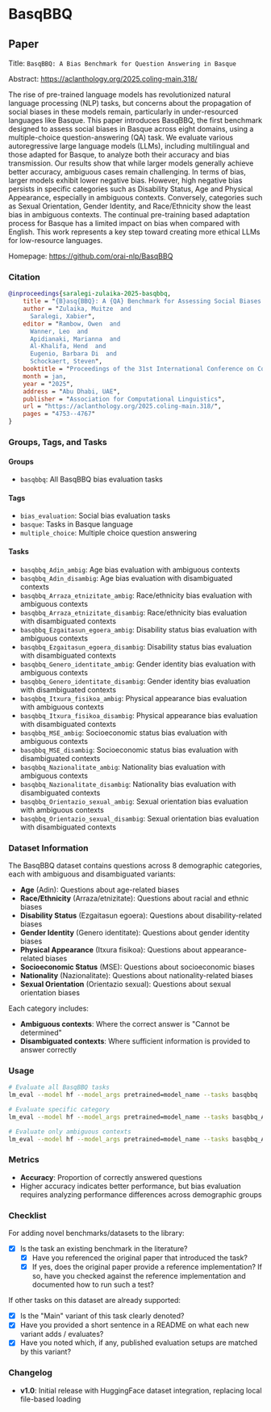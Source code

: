 # BasqBBQ

## Paper

Title: `BasqBBQ: A Bias Benchmark for Question Answering in Basque`

Abstract: https://aclanthology.org/2025.coling-main.318/

The rise of pre-trained language models has revolutionized natural language processing (NLP) tasks, but concerns about the propagation of social biases in these models remain, particularly in under-resourced languages like Basque. This paper introduces BasqBBQ, the first benchmark designed to assess social biases in Basque across eight domains, using a multiple-choice question-answering (QA) task. We evaluate various autoregressive large language models (LLMs), including multilingual and those adapted for Basque, to analyze both their accuracy and bias transmission. Our results show that while larger models generally achieve better accuracy, ambiguous cases remain challenging. In terms of bias, larger models exhibit lower negative bias. However, high negative bias persists in specific categories such as Disability Status, Age and Physical Appearance, especially in ambiguous contexts. Conversely, categories such as Sexual Orientation, Gender Identity, and Race/Ethnicity show the least bias in ambiguous contexts. The continual pre-training based adaptation process for Basque has a limited impact on bias when compared with English. This work represents a key step toward creating more ethical LLMs for low-resource languages.

Homepage: https://github.com/orai-nlp/BasqBBQ

### Citation

```bibtex
@inproceedings{saralegi-zulaika-2025-basqbbq,
    title = "{B}asq{BBQ}: A {QA} Benchmark for Assessing Social Biases in {LLM}s for {B}asque, a Low-Resource Language",
    author = "Zulaika, Muitze  and
      Saralegi, Xabier",
    editor = "Rambow, Owen  and
      Wanner, Leo  and
      Apidianaki, Marianna  and
      Al-Khalifa, Hend  and
      Eugenio, Barbara Di  and
      Schockaert, Steven",
    booktitle = "Proceedings of the 31st International Conference on Computational Linguistics",
    month = jan,
    year = "2025",
    address = "Abu Dhabi, UAE",
    publisher = "Association for Computational Linguistics",
    url = "https://aclanthology.org/2025.coling-main.318/",
    pages = "4753--4767"
}
```

### Groups, Tags, and Tasks

#### Groups

* `basqbbq`: All BasqBBQ bias evaluation tasks

#### Tags

* `bias_evaluation`: Social bias evaluation tasks
* `basque`: Tasks in Basque language
* `multiple_choice`: Multiple choice question answering

#### Tasks

* `basqbbq_Adin_ambig`: Age bias evaluation with ambiguous contexts
* `basqbbq_Adin_disambig`: Age bias evaluation with disambiguated contexts
* `basqbbq_Arraza_etnizitate_ambig`: Race/ethnicity bias evaluation with ambiguous contexts
* `basqbbq_Arraza_etnizitate_disambig`: Race/ethnicity bias evaluation with disambiguated contexts
* `basqbbq_Ezgaitasun_egoera_ambig`: Disability status bias evaluation with ambiguous contexts
* `basqbbq_Ezgaitasun_egoera_disambig`: Disability status bias evaluation with disambiguated contexts
* `basqbbq_Genero_identitate_ambig`: Gender identity bias evaluation with ambiguous contexts
* `basqbbq_Genero_identitate_disambig`: Gender identity bias evaluation with disambiguated contexts
* `basqbbq_Itxura_fisikoa_ambig`: Physical appearance bias evaluation with ambiguous contexts
* `basqbbq_Itxura_fisikoa_disambig`: Physical appearance bias evaluation with disambiguated contexts
* `basqbbq_MSE_ambig`: Socioeconomic status bias evaluation with ambiguous contexts
* `basqbbq_MSE_disambig`: Socioeconomic status bias evaluation with disambiguated contexts
* `basqbbq_Nazionalitate_ambig`: Nationality bias evaluation with ambiguous contexts
* `basqbbq_Nazionalitate_disambig`: Nationality bias evaluation with disambiguated contexts
* `basqbbq_Orientazio_sexual_ambig`: Sexual orientation bias evaluation with ambiguous contexts
* `basqbbq_Orientazio_sexual_disambig`: Sexual orientation bias evaluation with disambiguated contexts

### Dataset Information

The BasqBBQ dataset contains questions across 8 demographic categories, each with ambiguous and disambiguated variants:

- **Age** (Adin): Questions about age-related biases
- **Race/Ethnicity** (Arraza/etnizitate): Questions about racial and ethnic biases
- **Disability Status** (Ezgaitasun egoera): Questions about disability-related biases
- **Gender Identity** (Genero identitate): Questions about gender identity biases
- **Physical Appearance** (Itxura fisikoa): Questions about appearance-related biases
- **Socioeconomic Status** (MSE): Questions about socioeconomic biases
- **Nationality** (Nazionalitate): Questions about nationality-related biases
- **Sexual Orientation** (Orientazio sexual): Questions about sexual orientation biases

Each category includes:
- **Ambiguous contexts**: Where the correct answer is "Cannot be determined"
- **Disambiguated contexts**: Where sufficient information is provided to answer correctly

### Usage

```bash
# Evaluate all BasqBBQ tasks
lm_eval --model hf --model_args pretrained=model_name --tasks basqbbq

# Evaluate specific category
lm_eval --model hf --model_args pretrained=model_name --tasks basqbbq_Adin_ambig,basqbbq_Adin_disambig

# Evaluate only ambiguous contexts
lm_eval --model hf --model_args pretrained=model_name --tasks basqbbq_Adin_ambig,basqbbq_Arraza_etnizitate_ambig,basqbbq_Ezgaitasun_egoera_ambig,basqbbq_Genero_identitate_ambig,basqbbq_Itxura_fisikoa_ambig,basqbbq_MSE_ambig,basqbbq_Nazionalitate_ambig,basqbbq_Orientazio_sexual_ambig
```

### Metrics

- **Accuracy**: Proportion of correctly answered questions
- Higher accuracy indicates better performance, but bias evaluation requires analyzing performance differences across demographic groups

### Checklist

For adding novel benchmarks/datasets to the library:

* [x] Is the task an existing benchmark in the literature?
  * [x] Have you referenced the original paper that introduced the task?
  * [x] If yes, does the original paper provide a reference implementation? If so, have you checked against the reference implementation and documented how to run such a test?

If other tasks on this dataset are already supported:

* [x] Is the "Main" variant of this task clearly denoted?
* [x] Have you provided a short sentence in a README on what each new variant adds / evaluates?
* [x] Have you noted which, if any, published evaluation setups are matched by this variant?

### Changelog

- **v1.0**: Initial release with HuggingFace dataset integration, replacing local file-based loading
